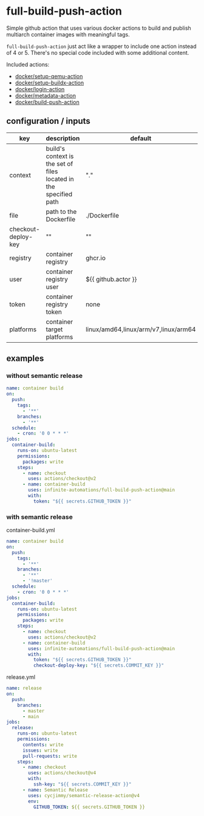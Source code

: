 # full-build-push-action

Simple github action that uses various docker actions to build and publish multiarch container images with meaningful tags.

`full-build-push-action` just act like a wrapper to include one action instead of 4 or 5.
There's no special code included with some additional content.

Included actions:

- [docker/setup-qemu-action](https://github.com/marketplace/actions/docker-setup-qemu)
- [docker/setup-buildx-action](https://github.com/marketplace/actions/docker-setup-buildx)
- [docker/login-action](https://github.com/marketplace/actions/docker-login)
- [docker/metadata-action](https://github.com/marketplace/actions/docker-metadata-action)
- [docker/build-push-action](https://github.com/marketplace/actions/build-and-push-docker-images)

## configuration / inputs

| key                 | description                                                       | default                              | required |
| ------------------- | ----------------------------------------------------------------- | ------------------------------------ | -------- |
| context             | build's context is the set of files located in the specified path | "."                                  | no       |
| file                | path to the Dockerfile                                            | ./Dockerfile                         | no       |
| checkout-deploy-key | ""                                                                | ""                                   | no       |
| registry            | container registry                                                | ghcr.io                              | yes      |
| user                | container registry user                                           | ${{ github.actor }}                  | yes      |
| token               | container registry token                                          | none                                 | yes      |
| platforms           | container target platforms                                        | linux/amd64,linux/arm/v7,linux/arm64 | no       |

## examples

### without semantic release

```yaml
name: container build
on:
  push:
    tags:
      - '**'
    branches:
      - '**'
  schedule:
    - cron: '0 0 * * *'
jobs:
  container-build:
    runs-on: ubuntu-latest
    permissions:
      packages: write
    steps:
      - name: checkout
        uses: actions/checkout@v2
      - name: container-build
        uses: infinite-automations/full-build-push-action@main
        with:
          token: "${{ secrets.GITHUB_TOKEN }}"
```

### with semantic release

container-build.yml

```yaml
name: container build
on:
  push:
    tags:
      - '**'
    branches:
      - '**'
      - '!master'
  schedule:
    - cron: '0 0 * * *'
jobs:
  container-build:
    runs-on: ubuntu-latest
    permissions:
      packages: write
    steps:
      - name: checkout
        uses: actions/checkout@v2
      - name: container-build
        uses: infinite-automations/full-build-push-action@main
        with:
          token: "${{ secrets.GITHUB_TOKEN }}"
          checkout-deploy-key: "${{ secrets.COMMIT_KEY }}"
```

release.yml

```yaml
name: release
on:
  push:
    branches:
      - master
      - main
jobs:
  release:
    runs-on: ubuntu-latest
    permissions:
      contents: write
      issues: write
      pull-requests: write
    steps:
      - name: checkout
        uses: actions/checkout@v4
        with:
          ssh-key: "${{ secrets.COMMIT_KEY }}"
      - name: Semantic Release
        uses: cycjimmy/semantic-release-action@v4
        env:
          GITHUB_TOKEN: ${{ secrets.GITHUB_TOKEN }}
